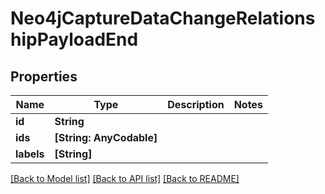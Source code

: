 # Neo4jCaptureDataChangeRelationshipPayloadEnd

## Properties
Name | Type | Description | Notes
------------ | ------------- | ------------- | -------------
**id** | **String** |  | 
**ids** | **[String: AnyCodable]** |  | 
**labels** | **[String]** |  | 

[[Back to Model list]](../README.md#documentation-for-models) [[Back to API list]](../README.md#documentation-for-api-endpoints) [[Back to README]](../README.md)


